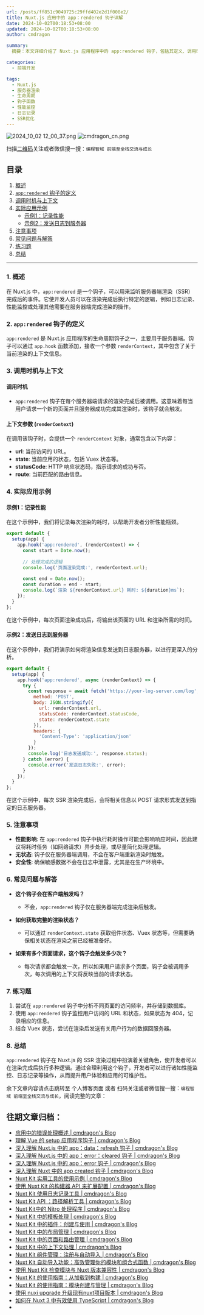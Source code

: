 ```yaml
---
url: /posts/ff851c9049725c29ffd402e2d1f008e2/
title: Nuxt.js 应用中的 app：rendered 钩子详解
date: 2024-10-02T00:18:53+08:00
updated: 2024-10-02T00:18:53+08:00
author: cmdragon

summary:
  摘要：本文详细介绍了 Nuxt.js 应用程序中的 app:rendered 钩子，包括其定义、调用时机、上下文信息以及通过实际案例展示如何记录性能和发送日志到服务器。

categories:
  - 前端开发

tags:
  - Nuxt.js
  - 服务器渲染
  - 生命周期
  - 钩子函数
  - 性能监控
  - 日志记录
  - SSR优化
---
```


<img src="https://static.cmdragon.cn/blog/images/2024_10_02 12_00_37.png@blog" title="2024_10_02 12_00_37.png" alt="2024_10_02 12_00_37.png"/>

<img src="https://api2.cmdragon.cn/upload/cmder/20250304_012821924.jpg" title="cmdragon_cn.png" alt="cmdragon_cn.png"/>


扫描[二维码](https://api2.cmdragon.cn/upload/cmder/20250304_012821924.jpg)关注或者微信搜一搜：`编程智域 前端至全栈交流与成长`

## 目录

1. [概述](#1-概述)
2. [`app:rendered` 钩子的定义](#2-apprendered-钩子的定义)
3. [调用时机与上下文](#3-调用时机与上下文)
4. [实际应用示例](#4-实际应用示例)
   - [示例1：记录性能](#示例1记录性能)
   - [示例2：发送日志到服务器](#示例2发送日志到服务器)
5. [注意事项](#5-注意事项)
6. [常见问题与解答](#6-常见问题与解答)
7. [练习题](#7-练习题)
8. [总结](#8-总结)

---

### 1. 概述

在 Nuxt.js 中，`app:rendered` 是一个钩子，可以用来监听服务器端渲染（SSR）完成后的事件。它使开发人员可以在渲染完成后执行特定的逻辑，例如日志记录、性能监控或处理其他需要在服务器端完成渲染的操作。

### 2. `app:rendered` 钩子的定义

`app:rendered` 是 Nuxt.js 应用程序的生命周期钩子之一，主要用于服务器端。钩子可以通过 `app.hook` 函数添加，接收一个参数 `renderContext`，其中包含了关于当前渲染的上下文信息。

### 3. 调用时机与上下文

#### 调用时机

- `app:rendered` 钩子在每个服务器端请求的渲染完成后被调用。这意味着每当用户请求一个新的页面并且服务器成功完成其渲染时，该钩子就会触发。

#### 上下文参数 (`renderContext`)

在调用该钩子时，会提供一个 `renderContext` 对象，通常包含以下内容：

- **url**: 当前访问的 URL。
- **state**: 当前应用的状态，包括 Vuex 状态等。
- **statusCode**: HTTP 响应状态码，指示请求的成功与否。
- **route**: 当前匹配的路由信息。

### 4. 实际应用示例

#### 示例1：记录性能

在这个示例中，我们将记录每次渲染的耗时，以帮助开发者分析性能瓶颈。

```javascript
export default {
  setup(app) {
    app.hook('app:rendered', (renderContext) => {
      const start = Date.now();
      
      // 处理完成的逻辑
      console.log('页面渲染完成:', renderContext.url);
      
      const end = Date.now();
      const duration = end - start;
      console.log(`渲染 ${renderContext.url} 耗时: ${duration}ms`);
    });
  }
};
```

在这个示例中，每次页面渲染成功后，将输出该页面的 URL 和渲染所需的时间。

#### 示例2：发送日志到服务器

在这个示例中，我们将演示如何将渲染信息发送到日志服务器，以进行更深入的分析。

```javascript
export default {
  setup(app) {
    app.hook('app:rendered', async (renderContext) => {
      try {
        const response = await fetch('https://your-log-server.com/log', {
          method: 'POST',
          body: JSON.stringify({
            url: renderContext.url,
            statusCode: renderContext.statusCode,
            state: renderContext.state
          }),
          headers: {
            'Content-Type': 'application/json'
          }
        });
        console.log('日志发送成功:', response.status);
      } catch (error) {
        console.error('发送日志失败:', error);
      }
    });
  }
};
```

在这个示例中，每次 SSR 渲染完成后，会将相关信息以 POST 请求形式发送到指定的日志服务器。

### 5. 注意事项

- **性能影响**: 在 `app:rendered` 钩子中执行耗时操作可能会影响响应时间，因此建议将耗时任务（如网络请求）异步处理，或尽量简化处理逻辑。
- **无状态**: 钩子仅在服务器端调用，不会在客户端重新渲染时触发。
- **安全性**: 确保敏感数据不会在日志中泄露，尤其是在生产环境中。

### 6. 常见问题与解答

- **这个钩子会在客户端触发吗？**
  - 不会，`app:rendered` 钩子仅在服务器端完成渲染后触发。
  
- **如何获取完整的渲染状态？**
  - 可以通过 `renderContext.state` 获取组件状态、Vuex 状态等，但需要确保相关状态在渲染之前已经被准备好。

- **如果有多个页面请求，这个钩子会触发多少次？**
  - 每次请求都会触发一次，所以如果用户请求多个页面，钩子会被调用多次，每次调用的上下文将反映当前的请求状态。

### 7. 练习题

1. 尝试在 `app:rendered` 钩子中分析不同页面的访问频率，并存储到数据库。
2. 使用 `app:rendered` 钩子监控用户访问的 URL 和状态，如果状态为 404，记录相应的信息。
3. 结合 Vuex 状态，尝试在渲染后发送有关用户行为的数据回服务器。

### 8. 总结

`app:rendered` 钩子在 Nuxt.js 的 SSR 渲染过程中扮演着关键角色，使开发者可以在渲染完成后执行多种逻辑。通过合理利用这个钩子，开发者可以进行诸如性能监控、日志记录等操作，从而提升用户体验和应用的可维护性。

余下文章内容请点击跳转至 个人博客页面 或者 扫码关注或者微信搜一搜：`编程智域 前端至全栈交流与成长`，阅读完整的文章：


## 往期文章归档：

- [应用中的错误处理概述 | cmdragon's Blog](https://blog.cmdragon.cn/posts/5c9b317a962a/)
- [理解 Vue 的 setup 应用程序钩子 | cmdragon's Blog](https://blog.cmdragon.cn/posts/405db1302a23/)
- [深入理解 Nuxt.js 中的 app：data：refresh 钩子 | cmdragon's Blog](https://blog.cmdragon.cn/posts/6f0c4f34bc45/)
- [深入理解 Nuxt.js 中的 app：error：cleared 钩子 | cmdragon's Blog](https://blog.cmdragon.cn/posts/732d62232fb8/)
- [深入理解 Nuxt.js 中的 app：error 钩子 | cmdragon's Blog](https://blog.cmdragon.cn/posts/cb83a085e7a4/)
- [深入理解 Nuxt 中的 app created 钩子 | cmdragon's Blog](https://blog.cmdragon.cn/posts/188ad06ef45a/)
- [Nuxt Kit 实用工具的使用示例 | cmdragon's Blog](https://blog.cmdragon.cn/posts/a66da411afd2/)
- [使用 Nuxt Kit 的构建器 API 来扩展配置 | cmdragon's Blog](https://blog.cmdragon.cn/posts/f6e87c3cf111/)
- [Nuxt Kit 使用日志记录工具 | cmdragon's Blog](https://blog.cmdragon.cn/posts/37ad5a680e7d/)
- [Nuxt Kit API ：路径解析工具 | cmdragon's Blog](https://blog.cmdragon.cn/posts/441492dbf6ae/)
- [Nuxt Kit中的 Nitro 处理程序 | cmdragon's Blog](https://blog.cmdragon.cn/posts/2bd1fe409aca/)
- [Nuxt Kit 中的模板处理 | cmdragon's Blog](https://blog.cmdragon.cn/posts/4cf144d7b562/)
- [Nuxt Kit 中的插件：创建与使用 | cmdragon's Blog](https://blog.cmdragon.cn/posts/080baafc9cf0/)
- [Nuxt Kit 中的布局管理 | cmdragon's Blog](https://blog.cmdragon.cn/posts/1c99e3fc4fb0/)
- [Nuxt Kit 中的页面和路由管理 | cmdragon's Blog](https://blog.cmdragon.cn/posts/85c68e006ffc/)
- [Nuxt Kit 中的上下文处理 | cmdragon's Blog](https://blog.cmdragon.cn/posts/83b074b7a330/)
- [Nuxt Kit 组件管理：注册与自动导入 | cmdragon's Blog](https://blog.cmdragon.cn/posts/1097e357ea9a/)
- [Nuxt Kit 自动导入功能：高效管理你的模块和组合式函数 | cmdragon's Blog](https://blog.cmdragon.cn/posts/54548c5422db/)
- [使用 Nuxt Kit 检查模块与 Nuxt 版本兼容性 | cmdragon's Blog](https://blog.cmdragon.cn/posts/7739f2e3f502/)
- [Nuxt Kit 的使用指南：从加载到构建 | cmdragon's Blog](https://blog.cmdragon.cn/posts/89214487bbdc/)
- [Nuxt Kit 的使用指南：模块创建与管理 | cmdragon's Blog](https://blog.cmdragon.cn/posts/4dc052ff586b/)
- [使用 nuxi upgrade 升级现有nuxt项目版本 | cmdragon's Blog](https://blog.cmdragon.cn/posts/07ce67a781de/)
- [如何在 Nuxt 3 中有效使用 TypeScript | cmdragon's Blog](https://blog.cmdragon.cn/posts/cd079a58ef40/)
-

